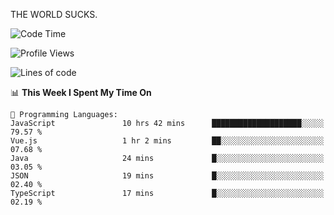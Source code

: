 THE WORLD SUCKS.

<!--START_SECTION:waka-->
![Code Time](http://img.shields.io/badge/Code%20Time-466%20hrs%2025%20mins-blue)

![Profile Views](http://img.shields.io/badge/Profile%20Views-0-blue)

![Lines of code](https://img.shields.io/badge/From%20Hello%20World%20I%27ve%20Written-2.1%20million%20lines%20of%20code-blue)

📊 **This Week I Spent My Time On** 

```text
💬 Programming Languages: 
JavaScript               10 hrs 42 mins      ████████████████████░░░░░   79.57 % 
Vue.js                   1 hr 2 mins         ██░░░░░░░░░░░░░░░░░░░░░░░   07.68 % 
Java                     24 mins             █░░░░░░░░░░░░░░░░░░░░░░░░   03.05 % 
JSON                     19 mins             █░░░░░░░░░░░░░░░░░░░░░░░░   02.40 % 
TypeScript               17 mins             █░░░░░░░░░░░░░░░░░░░░░░░░   02.19 % 
```


<!--END_SECTION:waka-->
